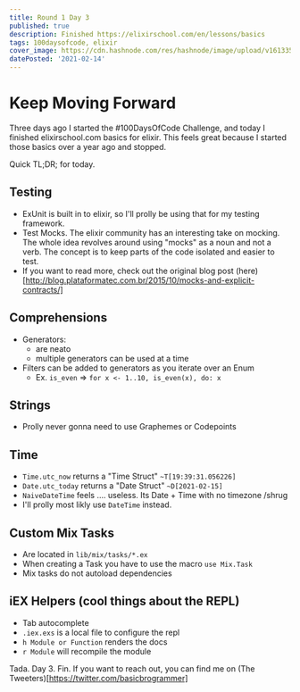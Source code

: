 ```yaml
---
title: Round 1 Day 3
published: true
description: Finished https://elixirschool.com/en/lessons/basics
tags: 100daysofcode, elixir
cover_image: https://cdn.hashnode.com/res/hashnode/image/upload/v1613355044450/ggGLGvRqH.png?auto=compress
datePosted: '2021-02-14'
---
```


# Keep Moving Forward

Three days ago I started the #100DaysOfCode Challenge, and today I finished elixirschool.com basics for elixir. This feels great because I started those basics over a year ago and stopped.

Quick TL;DR; for today.

## Testing

- ExUnit is built in to elixir, so I'll prolly be using that for my testing framework.
- Test Mocks. The elixir community has an interesting take on mocking. The whole idea revolves around using "mocks" as a noun and not a verb. The concept is to keep parts of the code isolated and easier to test.
- If you want to read more, check out the original blog post (here)[http://blog.plataformatec.com.br/2015/10/mocks-and-explicit-contracts/]

## Comprehensions

- Generators:
  - are neato
  - multiple generators can be used at a time
- Filters can be added to generators as you iterate over an Enum
  - Ex. `is_even` => `for x <- 1..10, is_even(x), do: x`

## Strings

- Prolly never gonna need to use Graphemes or Codepoints

## Time

- `Time.utc_now` returns a "Time Struct" `~T[19:39:31.056226]`
- `Date.utc_today` returns a "Date Struct" `~D[2021-02-15]`
- `NaiveDateTime` feels .... useless. Its Date + Time with no timezone /shrug
- I'll prolly most likly use `DateTime` instead.

## Custom Mix Tasks

- Are located in `lib/mix/tasks/*.ex`
- When creating a Task you have to use the macro `use Mix.Task`
- Mix tasks do not autoload dependencies

## iEX Helpers (cool things about the REPL)

- Tab autocomplete
- `.iex.exs` is a local file to configure the repl
- `h Module or Function` renders the docs
- `r Module` will recompile the module

Tada. Day 3. Fin.
If you want to reach out, you can find me on (The Tweeters)[https://twitter.com/basicbrogrammer]
